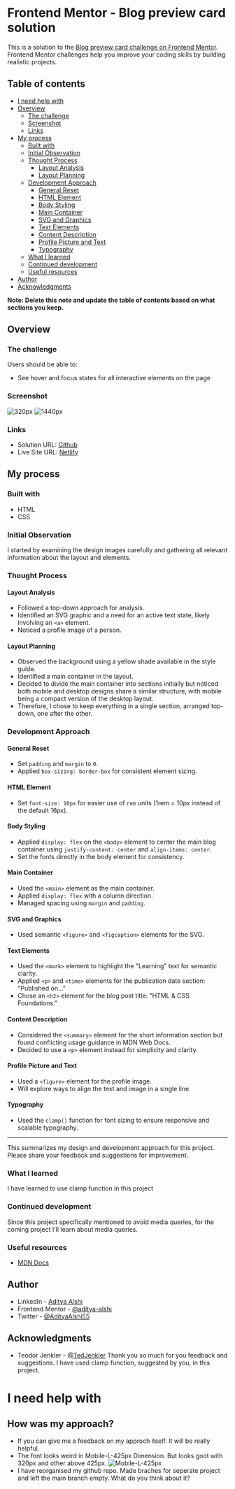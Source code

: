 # Frontend Mentor - Blog preview card solution

This is a solution to the [Blog preview card challenge on Frontend Mentor](https://www.frontendmentor.io/challenges/blog-preview-card-ckPaj01IcS). Frontend Mentor challenges help you improve your coding skills by building realistic projects. 

## Table of contents
- [I need help with](#i-need-help-with)
- [Overview](#overview)
  - [The challenge](#the-challenge)
  - [Screenshot](#screenshot)
  - [Links](#links)
- [My process](#my-process)
  - [Built with](#built-with)
  - [Initial Observation](#initial-observation)
  - [Thought Process](#thought-process)
    - [Layout Analysis](#layout-analysis)
    - [Layout Planning](#layout-planning)
  - [Development Approach](#development-approach)
    - [General Reset](#general-reset)
    - [HTML Element](#HTML-element)
    - [Body Styling](#body-styling)
    - [Main Container](#main-container)
    - [SVG and Graphics](#svg-and-graphics)
    - [Text Elements](#text-elements)
    - [Content Description](#content-description)
    - [Profile Picture and Text](#profile-picture-and-text)
    - [Typography](#typography)
  - [What I learned](#what-i-learned)
  - [Continued development](#continued-development)
  - [Useful resources](#useful-resources)
- [Author](#author)
- [Acknowledgments](#acknowledgments)

**Note: Delete this note and update the table of contents based on what sections you keep.**

## Overview

### The challenge

Users should be able to:

- See hover and focus states for all interactive elements on the page

### Screenshot

![320px](./assets/images/320.jpeg)
![1440px](./assets/images/1440.jpeg)

### Links

- Solution URL: [Github](https://github.com/aditya-alshi/btb/tree/blog-preview-card-main/blog-preview-card-main)
- Live Site URL: [Netlify](https://blog-preview-card-main-fm.netlify.app/)

## My process

### Built with

- HTML
- CSS

### Initial Observation
I started by examining the design images carefully and gathering all relevant information about the layout and elements.

### Thought Process
#### Layout Analysis
- Followed a top-down approach for analysis.
- Identified an SVG graphic and a need for an active text state, likely involving an `<a>` element.
- Noticed a profile image of a person.

#### Layout Planning
- Observed the background using a yellow shade available in the style guide.
- Identified a main container in the layout.
- Decided to divide the main container into sections initially but noticed both mobile and desktop designs share a similar structure, with mobile being a compact version of the desktop layout.
- Therefore, I chose to keep everything in a single section, arranged top-down, one after the other.

### Development Approach
#### General Reset
- Set `padding` and `margin` to `0`.
- Applied `box-sizing: border-box` for consistent element sizing.

#### HTML Element
- Set `font-size: 10px` for easier use of `rem` units (1rem = 10px instead of the default 16px).

#### Body Styling
- Applied `display: flex` on the `<body>` element to center the main blog container using `justify-content: center` and `align-items: center`.
- Set the fonts directly in the body element for consistency.

#### Main Container
- Used the `<main>` element as the main container.
- Applied `display: flex` with a column direction.
- Managed spacing using `margin` and `padding`.

#### SVG and Graphics
- Used semantic `<figure>` and `<figcaption>` elements for the SVG.

#### Text Elements
- Used the `<mark>` element to highlight the "Learning" text for semantic clarity.
- Applied `<p>` and `<time>` elements for the publication date section: "Published on..."
- Chose an `<h2>` element for the blog post title: "HTML & CSS Foundations."

#### Content Description
- Considered the `<summary>` element for the short information section but found conflicting usage guidance in MDN Web Docs.
- Decided to use a `<p>` element instead for simplicity and clarity.

#### Profile Picture and Text
- Used a `<figure>` element for the profile image.
- Will explore ways to align the text and image in a single line.

#### Typography
- Used the `clamp()` function for font sizing to ensure responsive and scalable typography.

---
This summarizes my design and development approach for this project. Please share your feedback and suggestions for improvement.



### What I learned

I have learned to use clamp function in this project 

### Continued development

Since this project specifically mentioned to avoid media queries, for the coming project I'll learn about media queries. 

### Useful resources

- [MDN Docs](https://developer.mozilla.org/)

## Author

- LinkedIn - [Aditya Alshi](https://www.linkedin.com/in/alshi-aditya-fullstack-developer/)
- Frontend Mentor - [@aditya-alshi](https://www.frontendmentor.io/profile/aditya-alshi)
- Twitter - [@AdityaAlshi55](https://x.com/AdityaAlshi55)

## Acknowledgments

- Teodor Jenkler - [@TedJenkler](https://www.frontendmentor.io/profile/TedJenkler) Thank you so much for you feedback and suggestions. I have used clamp function, suggested by you, in this project. 

# I need help with
## How was my approach?
- If you can give me a feedback on my approch itself. It will be really helpful. 
- The font looks weird in Mobile-L-425px Dimension. But looks goot with 320px and other above 425px. ![Mobile-L-425px](./assets/images/Mobile-L-425px.jpeg)
- I have reorganised my github repo. Made braches for seperate project and left the main branch empty. What do you think about it?
